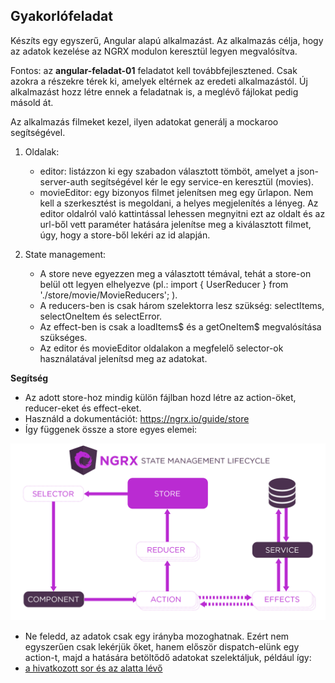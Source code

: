 ## **Gyakorlófeladat**

Készíts egy egyszerű, Angular alapú alkalmazást. Az alkalmazás célja, hogy az adatok kezelése az NGRX modulon keresztül legyen megvalósítva.

Fontos: az **angular-feladat-01** feladatot kell továbbfejlesztened. Csak azokra a részekre térek ki, amelyek eltérnek az eredeti alkalmazástól. Új alkalmazást hozz létre ennek a feladatnak is, a meglévő fájlokat pedig másold át.

Az alkalmazás filmeket kezel, ilyen adatokat generálj a mockaroo segítségével.

1. Oldalak:
    - editor: listázzon ki egy szabadon választott tömböt, amelyet a json-server-auth segítségével kér le egy service-en keresztül (movies).
    - movieEditor: egy bizonyos filmet jelenítsen meg egy űrlapon. Nem kell a szerkesztést is megoldani, a helyes megjelenítés a lényeg. Az editor oldalról való kattintással lehessen megnyitni ezt az oldalt és az url-ből vett paraméter hatására jelenítse meg a kiválasztott filmet, úgy, hogy a store-ből lekéri az id alapján.

2. State management: 
    - A store neve egyezzen meg a választott témával, tehát a store-on belül ott legyen elhelyezve (pl.: import { UserReducer } from './store/movie/MovieReducers'; ).
    - A reducers-ben is csak három szelektorra lesz szükség: selectItems, selectOneItem és selectError.
    - Az effect-ben is csak a loadItems$ és a getOneItem$ megvalósítása szükséges.
    - Az editor és movieEditor oldalakon a megfelelő selector-ok használatával jelenítsd meg az adatokat.

**Segítség**

  - Az adott store-hoz mindig külön fájlban hozd létre az action-öket, reducer-eket és effect-eket.
  - Használd a dokumentációt: https://ngrx.io/guide/store
  - Így függenek össze a store egyes elemei:
    
  ![state-management-lifecycle](state-management-lifecycle.png)

  - Ne feledd, az adatok csak egy irányba mozoghatnak. Ezért nem egyszerűen csak lekérjük őket, hanem először dispatch-elünk egy action-t, majd a hatására betöltődő adatokat szelektáljuk, például így:
  - [a hivatkozott sor és az alatta lévő](https://github.com/cherryApp/angular-advanced-course/blob/03f4efcb7a1078ae1fa7222d03fd36eb2b493bd6/chapter03-ngrx/src/app/page/users/users.component.ts#L37)
